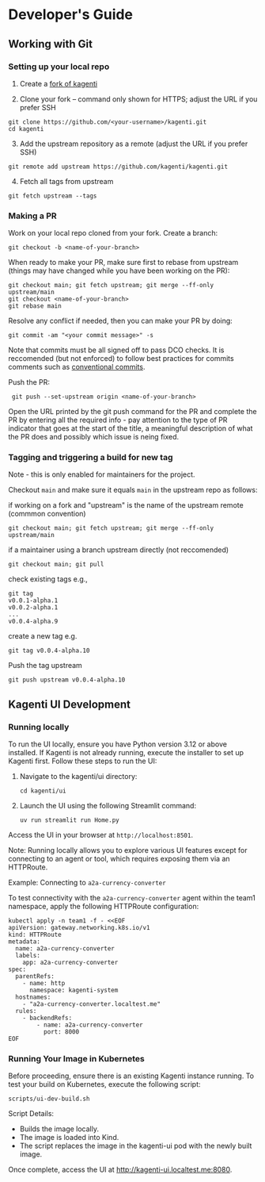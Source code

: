 # Developer's Guide

## Working with Git

### Setting up your local repo

1. Create a [fork of kagenti](https://github.com/kagenti/kagenti/fork)

2. Clone your fork – command only shown for HTTPS; adjust the URL if you prefer SSH

```shell
git clone https://github.com/<your-username>/kagenti.git
cd kagenti
```

3. Add the upstream repository as a remote (adjust the URL if you prefer SSH)

```shell
git remote add upstream https://github.com/kagenti/kagenti.git
```

4. Fetch all tags from upstream

```shell
git fetch upstream --tags
```

### Making a PR

Work on your local repo cloned from your fork. Create a branch:

```shell
git checkout -b <name-of-your-branch>
```

When ready to make your PR, make sure first to rebase from upstream 
(things may have changed while you have been working on the PR):

```shell
git checkout main; git fetch upstream; git merge --ff-only upstream/main
git checkout <name-of-your-branch>
git rebase main
```

Resolve any conflict if needed, then you can make your PR by doing:

```shell
git commit -am "<your commit message>" -s
```

Note that commits must be all signed off to pass DCO checks. 
It is reccomended (but not enforced) to follow best practices
for commits comments such as [conventional commits](https://www.conventionalcommits.org/en/v1.0.0/).

Push the PR:

```shell
 git push --set-upstream origin <name-of-your-branch>
 ```

 Open the URL printed by the git push command for the PR and complete the PR by
 entering all the required info - pay attention to the type of PR indicator that goes
 at the start of the title, a meaningful description of what the PR does
 and possibly which issue is neing fixed.


### Tagging and triggering a build for new tag

Note - this is only enabled for maintainers for the project.

Checkout `main` and make sure it equals `main` in the upstream repo as follows:

if working on a fork and "upstream" is the name of the upstream remote (commmon convention)

```shell
git checkout main; git fetch upstream; git merge --ff-only upstream/main
```

if a maintainer using a branch upstream directly (not reccomended)

```shell
git checkout main; git pull
```

check existing tags e.g.,

```shell
git tag
v0.0.1-alpha.1
v0.0.2-alpha.1
...
v0.0.4-alpha.9
```

create a new tag e.g.

```shell
git tag v0.0.4-alpha.10
```

Push the tag upstream

```shell
git push upstream v0.0.4-alpha.10
```

## Kagenti UI Development

### Running locally

To run the UI locally, ensure you have Python version 3.12 or above installed. 
If Kagenti is not already running, execute the installer to set up Kagenti first. 
Follow these steps to run the UI:

1. Navigate to the kagenti/ui directory:

    ```shell
    cd kagenti/ui
    ```

2. Launch the UI using the following Streamlit command:

    ```shell
    uv run streamlit run Home.py
    ```

Access the UI in your browser at `http://localhost:8501`.

Note: Running locally allows you to explore various UI features except for connecting to an agent or tool, which requires exposing them via an HTTPRoute.

Example: Connecting to `a2a-currency-converter`

To test connectivity with the `a2a-currency-converter` agent within 
the team1 namespace, apply the following HTTPRoute configuration:

```shell
kubectl apply -n team1 -f - <<EOF
apiVersion: gateway.networking.k8s.io/v1
kind: HTTPRoute
metadata:
  name: a2a-currency-converter
  labels:
    app: a2a-currency-converter
spec:
  parentRefs:
    - name: http
      namespace: kagenti-system
  hostnames:
    - "a2a-currency-converter.localtest.me"
  rules:
    - backendRefs:
        - name: a2a-currency-converter 
          port: 8000 
EOF
```

### Running Your Image in Kubernetes

Before proceeding, ensure there is an existing Kagenti instance 
running. To test your build on Kubernetes, execute the following script:

```shell
scripts/ui-dev-build.sh
```

Script Details:

- Builds the image locally.
- The image is loaded into Kind.
- The script replaces the image in the kagenti-ui pod with the newly built image.

Once complete, access the UI at http://kagenti-ui.localtest.me:8080.

